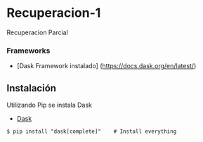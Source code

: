 # Recuperacion-1
Recuperacion Parcial 
### Frameworks
* [Dask Framework instalado] (https://docs.dask.org/en/latest/)
## Instalación
Utilizando Pip se instala Dask
* [Dask](http://docs.dask.org/en/latest/install.html)
```
$ pip install "dask[complete]"    # Install everything
```

